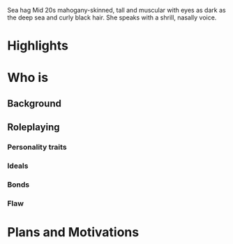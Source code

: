 Sea hag
Mid 20s mahogany-skinned, tall and muscular with eyes as dark as the deep sea and curly black hair. She speaks with a shrill, nasally voice.
# Highlights
# Who is 
## Background
## Roleplaying 
### Personality traits
### Ideals
### Bonds
### Flaw
# Plans and Motivations
